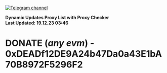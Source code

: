 [![Telegram channel](https://img.shields.io/endpoint?url=https://runkit.io/damiankrawczyk/telegram-badge/branches/master?url=https://t.me/n4z4v0d)](https://t.me/n4z4v0d) 

**Dynamic Updates Proxy List with Proxy Checker**  
**Last Updated: 19.12.23 03:46**

# DONATE (_any evm_) - 0xDEADf12DE9A24b47Da0a43E1bA70B8972F5296F2
